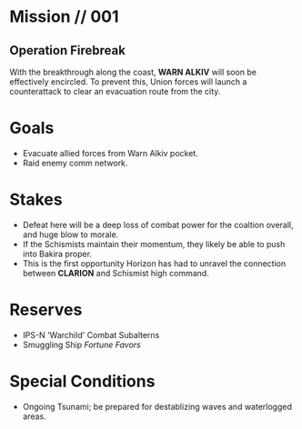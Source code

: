 # Mission // 001
## Operation Firebreak

With the breakthrough along the coast, **WARN ALKIV** will soon be effectively encircled. To prevent this, Union forces will launch a counterattack to clear an evacuation route from the city. 

# Goals
- Evacuate allied forces from Warn Alkiv pocket. 
- Raid enemy comm network.

# Stakes
- Defeat here will be a deep loss of combat power for the coaltion overall, and huge blow to morale. 
- If the Schismists maintain their momentum, they likely be able to push into Bakira proper. 
- This is the first opportunity Horizon has had to unravel the connection between **CLARION** and Schismist high command. 

# Reserves
- IPS-N 'Warchild' Combat Subalterns
- Smuggling Ship *Fortune Favors* 

# Special Conditions
- Ongoing Tsunami; be prepared for destablizing waves and waterlogged areas. 